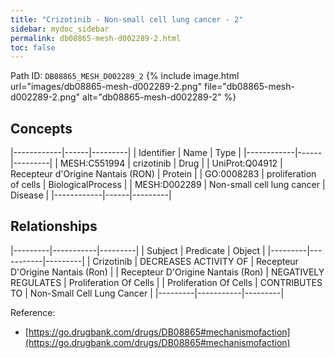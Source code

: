 ```yaml
---
title: "Crizotinib - Non-small cell lung cancer - 2"
sidebar: mydoc_sidebar
permalink: db08865-mesh-d002289-2.html
toc: false 
---
```



Path ID: `DB08865_MESH_D002289_2`
{% include image.html url="images/db08865-mesh-d002289-2.png" file="db08865-mesh-d002289-2.png" alt="db08865-mesh-d002289-2" %}

## Concepts

|------------|------|---------|
| Identifier | Name | Type    |
|------------|------|---------|
| MESH:C551994 | crizotinib | Drug |
| UniProt:Q04912 | Recepteur d'Origine Nantais (RON) | Protein |
| GO:0008283 | proliferation of cells | BiologicalProcess |
| MESH:D002289 | Non-small cell lung cancer | Disease |
|------------|------|---------|

## Relationships

|---------|-----------|---------|
| Subject | Predicate | Object  |
|---------|-----------|---------|
| Crizotinib | DECREASES ACTIVITY OF | Recepteur D'Origine Nantais (Ron) |
| Recepteur D'Origine Nantais (Ron) | NEGATIVELY REGULATES | Proliferation Of Cells |
| Proliferation Of Cells | CONTRIBUTES TO | Non-Small Cell Lung Cancer |
|---------|-----------|---------|

Reference: 
  - [https://go.drugbank.com/drugs/DB08865#mechanismofaction](https://go.drugbank.com/drugs/DB08865#mechanismofaction)
